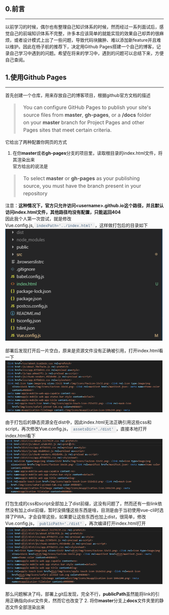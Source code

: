 ## 0.前言
---
以前学习的时候，偶尔也有整理自己知识体系的时候，然而经过一系列面试后，感觉自己的前端知识体系不完整，许多本应该简单的就能实现的效果自己却弄的很麻烦，或者设计模式上出了一些问题，导致代码块臃肿、难以添加新feature并且难以维护。因此在杨子航的推荐下，决定用Github Pages搭建一个自己的博客，记录自己学习中遇到的问题。希望在将来的学习中，遇到的问题可以总结下来，方便自己查阅。
## 1.使用Github Pages
***
首先创建一个仓库，用来存放自己的博客项目，根据github官方文档的描述
>You can configure GitHub Pages to publish your site's source files from **master**, **gh-pages**, or a **/docs** folder on your **master** branch for Project Pages and other Pages sites that meet certain criteria.
>
它给出了两种配置你网页的方式
1. 在你**master**或者**gh-pages**分支的项目里，读取根目录的index.html文件，将其渲染出来<br>
官方给出的说法是
>To select **master** or **gh-pages** as your publishing source, you must have the branch present in your repository
>
注意：**这种情况下，官方只允许访问\<username\>.github.io这个路径，并且默认访问index.html文件，其他路径均没有配置，只能返回404**<br>
因此我个人第一次尝试，就是修改Vue.config.js,```indexPath='../index.html'```，这样做打包后的目录如下
<img src="./pic0.png" width = "500" alt="图片名称" align=center style="display:block" /><br>
部署后发现打开后一片空白，原来是资源文件没有正确被引用，打开index.html看一下
<img src="./pic1.png" width = "500" alt="图片名称" align=center style="display:block" /><br>
由于打包后的静态资源全在dist中，因此index.html无法正确引用这些css和script，再次修改Vue.config.js，```assetsDir='./dist'```，直接本地打开index.html看下
<img src="./pic2.png" width = "500" alt="图片名称" align=center style="display:block" /><br>
打包生成的css和script全部加上了dist前缀，这没有问题了，然而还有一些link依然没有加上dist前缀，暂时没搞懂这些东西是啥，目测是由于当初使用vue-cli时选择了PWA，才会自带这些，如果要让这些东西也加上dist，很简单，修改Vue.config.js，```publicPath='./dist'```，再次编译打开index.html打开
<img src="./pic3.png" width = "500" alt="图片名称" align=center style="display:block" /><br>
那么问题解决了吗，部署上git后发现，完全不行，**publicPath**虽然能将link的引用正确指向dist文件夹，然而它也改变了
2. 将你**master**分支上**docs**文件夹里的静态文件全部渲染出来
<style>
blockquote{
    padding: 0 1.5rem;
    color: #4e4e4e;
    font-size: 1rem;
    border-left: 0.4rem solid #ddd;
    line-height: 1.5;
    font-family: "Inter","-apple-system,BlinkMacSystemFont","Segoe UI",Helvetica,Arial,sans-serif,"Apple Color Emoji","Segoe UI Emoji","Segoe UI Symbol";
}
p{
    line-height:1.5
}
li{
    line-height:1.5
}
code{
    color: #476582;
    padding: .25rem .5rem;
    margin: 0;
    font-size: .85em;
    background-color: rgba(27,31,35,.05);
    border-radius: 3px;
    font-family: 'source-code-pro','Menlo','Monaco','Consolas','Courier New','monospace';
}